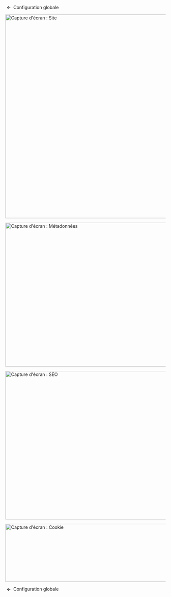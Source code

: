 <!-- Filename: Help4.x:Site_Global_Configuration_Site / Display title: Configuration globale : Site -->

 **←**  Configuration
globale

<img
src="https://docs.joomla.org/images/thumb/8/85/Help-4x-global-configuration-site-subscreen-fr.png/800px-Help-4x-global-configuration-site-subscreen-fr.png"
decoding="async"
srcset="https://docs.joomla.org/images/thumb/8/85/Help-4x-global-configuration-site-subscreen-fr.png/1200px-Help-4x-global-configuration-site-subscreen-fr.png 1.5x, https://docs.joomla.org/images/8/85/Help-4x-global-configuration-site-subscreen-fr.png 2x"
data-file-width="1566" data-file-height="1253" width="800" height="640"
alt="Capture d&#39;écran : Site" />

<img
src="https://docs.joomla.org/images/thumb/4/4b/Help-4x-global-configuration-metadata-subscreen-fr.png/800px-Help-4x-global-configuration-metadata-subscreen-fr.png"
decoding="async"
srcset="https://docs.joomla.org/images/thumb/4/4b/Help-4x-global-configuration-metadata-subscreen-fr.png/1200px-Help-4x-global-configuration-metadata-subscreen-fr.png 1.5x, https://docs.joomla.org/images/4/4b/Help-4x-global-configuration-metadata-subscreen-fr.png 2x"
data-file-width="1566" data-file-height="885" width="800" height="452"
alt="Capture d&#39;écran : Métadonnées" />

<img
src="https://docs.joomla.org/images/thumb/0/08/Help-4x-global-configuration-seo-subscreen-fr.png/800px-Help-4x-global-configuration-seo-subscreen-fr.png"
decoding="async"
srcset="https://docs.joomla.org/images/thumb/0/08/Help-4x-global-configuration-seo-subscreen-fr.png/1200px-Help-4x-global-configuration-seo-subscreen-fr.png 1.5x, https://docs.joomla.org/images/0/08/Help-4x-global-configuration-seo-subscreen-fr.png 2x"
data-file-width="1567" data-file-height="913" width="800" height="466"
alt="Capture d&#39;écran : SEO" />

<img
src="https://docs.joomla.org/images/thumb/0/06/Help-4x-global-configuration-cookie-subscreen-fr.png/800px-Help-4x-global-configuration-cookie-subscreen-fr.png"
decoding="async"
srcset="https://docs.joomla.org/images/thumb/0/06/Help-4x-global-configuration-cookie-subscreen-fr.png/1200px-Help-4x-global-configuration-cookie-subscreen-fr.png 1.5x, https://docs.joomla.org/images/0/06/Help-4x-global-configuration-cookie-subscreen-fr.png 2x"
data-file-width="1566" data-file-height="357" width="800" height="182"
alt="Capture d&#39;écran : Cookie" />

 **←**  Configuration
globale
